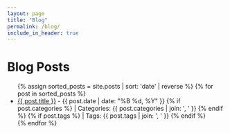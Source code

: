```yaml
---
layout: page
title: "Blog"
permalink: /blog/
include_in_header: true
---
```


<h1>Blog Posts</h1>

<ul>
  {% assign sorted_posts = site.posts | sort: 'date' | reverse %}
  {% for post in sorted_posts %}
    <li>
      <a href="{{ post.url }}">{{ post.title }}</a> - {{ post.date | date: "%B %d, %Y" }}
      {% if post.categories %}
        <span> | Categories: {{ post.categories | join: ', ' }}</span>
      {% endif %}
      {% if post.tags %}
        <span> | Tags: {{ post.tags | join: ', ' }}</span>
      {% endif %}
    </li>
  {% endfor %}
</ul>
